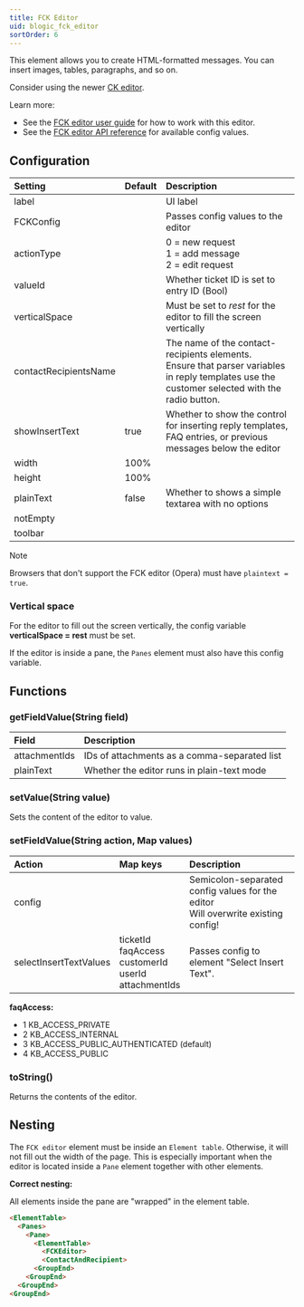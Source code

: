```yaml
---
title: FCK Editor
uid: blogic_fck_editor
sortOrder: 6
---
```


This element allows you to create HTML-formatted messages. You can insert images, tables, paragraphs, and so on.

Consider using the newer [CK editor](@blogic_ck_editor).

Learn more:

* See the [FCK editor user guide](http://docs.fckeditor.net/FCKeditor_2.x/Users_Guide) for how to work with this editor.
* See the [FCK editor API reference](http://docs.fckeditor.net/FCKeditor\_2.x/Developers\_Guide/Configuration/Configuration\_Options) for available config values.

## Configuration

| Setting               | Default | Description                                               |
|:----------------------|:--------|:----------------------------------------------------------|
| label                 |         | UI label                                                  |
| FCKConfig             |         | Passes config values to the editor                        |
| actionType            |         | 0 = new request<br/>1 = add message<br/> 2 = edit request |
| valueId               |         | Whether ticket ID is set to entry ID (Bool)               |
| verticalSpace         |         | Must be set to *rest* for the editor to fill the screen vertically |
| contactRecipientsName |         | The name of the contact-recipients elements.<br/>Ensure that parser variables in reply templates use the customer selected with the radio button. |
| showInsertText        | true    | Whether to show the control for inserting reply templates, FAQ entries, or previous messages below the editor |
| width                 | 100%    |                                                           |
| height                | 100%    |                                                           |
| plainText             | false   | Whether to shows a simple textarea with no options        |
| notEmpty              |         |                                                           |
| toolbar               |         |                                                           |

> [!NOTE]
> Browsers that don't support the FCK editor (Opera) must have `plaintext = true`.

### Vertical space

For the editor to fill out the screen vertically, the config variable **verticalSpace = rest** must be set.

If the editor is inside a pane, the `Panes` element must also have this config variable.

## Functions

### getFieldValue(String field)

| Field         | Description                                  |
|:--------------|:---------------------------------------------|
| attachmentIds | IDs of attachments as a comma-separated list |
| plainText     | Whether the editor runs in plain-text mode   |

### setValue(String value)

Sets the content of the editor to value.

### setFieldValue(String action, Map values)

| Action                 | Map keys               | Description   |
|:-----------------------|:-----------------------|:--------------|
| config                 |                        | Semicolon-separated config values for the editor<br/>Will overwrite existing config! |
| selectInsertTextValues | ticketId<br/>faqAccess<br/>customerId<br/>userId<br/>attachmentIds | Passes config to element "Select Insert Text". |

**faqAccess:**

* 1 KB_ACCESS_PRIVATE
* 2 KB_ACCESS_INTERNAL
* 3 KB_ACCESS_PUBLIC_AUTHENTICATED (default)
* 4 KB_ACCESS_PUBLIC

### toString()

Returns the contents of the editor.

## Nesting

The `FCK editor` element must be inside an `Element table`. Otherwise, it will not fill out the width of the page. This is especially important when the editor is located inside a `Pane` element together with other elements.

**Correct nesting:**

All elements inside the pane are "wrapped" in the element table.

```html
<ElementTable>
  <Panes>
    <Pane>
      <ElementTable>
        <FCKEditor>
        <ContactAndRecipient>
      <GroupEnd>
    <GroupEnd>
  <GroupEnd>
<GroupEnd>
```
